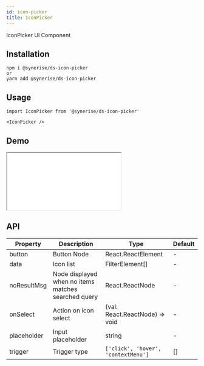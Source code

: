 ```yaml
---
id: icon-picker
title: IconPicker
---
```


IconPicker UI Component

## Installation

```
npm i @synerise/ds-icon-picker
or
yarn add @synerise/ds-icon-picker
```

## Usage

```
import IconPicker from '@synerise/ds-icon-picker'

<IconPicker />

```

## Demo

<iframe src="/storybook-static/iframe.html?id=components-icon-picker--default"></iframe>

## API

| Property    | Description                                         | Type                                | Default |
| ----------- | --------------------------------------------------- | ----------------------------------- | ------- |
| button      | Button Node                                         | React.ReactElement                  | -       |
| data        | Icon list                                           | FilterElement[]                     | -       |
| noResultMsg | Node displayed when no items matches searched query | React.ReactNode                     | -       |
| onSelect    | Action on icon select                               | (val: React.ReactNode) => void      | -       |
| placeholder | Input placeholder                                   | string                              | -       |
| trigger     | Trigger type                                        | `['click', 'hover', 'contextMenu']` | []      |
